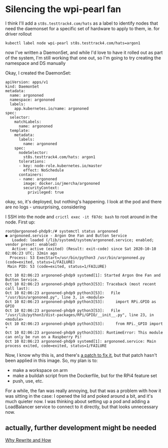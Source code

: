 # Silencing the wpi-pearl fan

I think I'll add a `st8s.testtrack4.com/hats` as a label to identify nodes that need the daemonset for a specific set of hardware to apply to them, ie. for driver rollout

`kubectl label node wpi-pearl st8s.testtrack4.com/hats=argon1`

now I've written a DaemonSet, and while I'd love to have it rolled out as part of the system, I'm still working that one out, so I'm going to try creating the namespace and DS manually

Okay, I created the DaemonSet:

```
apiVersion: apps/v1
kind: DaemonSet
metadata:
  name: argononed
  namespace: argononed
  labels:
    app.kubernetes.io/name: argononed
spec:
  selector:
    matchLabels:
      name: argononed
  template:
    metadata:
      labels:
        name: argononed
    spec:
      nodeSelector:
        st8s.testtrack4.com/hats: argon1
      tolerations:
      - key: node-role.kubernetes.io/master
        effect: NoSchedule
      containers:
      - name: argononed
        image: docker.io/jmercha/argononed
        securityContext:
          privileged: true
```

okay, so, it's deployed, but nothing's happening. I look at the pod and there are no logs - unsurprising, considering

I SSH into the node and `crictl exec -it f87dc bash` to root around in the node. First up:

```
root@argononed-phdp9:/# systemctl status argononed
● argononed.service - Argon One Fan and Button Service
   Loaded: loaded (/lib/systemd/system/argononed.service; enabled; vendor preset: enabled)
   Active: active (exited) (Result: exit-code) since Sat 2020-10-10 02:06:23 UTC; 32min ago
  Process: 53 ExecStart=/usr/bin/python3 /usr/bin/argononed.py (code=exited, status=1/FAILURE)
 Main PID: 53 (code=exited, status=1/FAILURE)

Oct 10 02:06:23 argononed-phdp9 systemd[1]: Started Argon One Fan and Button Service.
Oct 10 02:06:23 argononed-phdp9 python3[53]: Traceback (most recent call last):
Oct 10 02:06:23 argononed-phdp9 python3[53]:   File "/usr/bin/argononed.py", line 3, in <module>
Oct 10 02:06:23 argononed-phdp9 python3[53]:     import RPi.GPIO as GPIO
Oct 10 02:06:23 argononed-phdp9 python3[53]:   File "/usr/lib/python3/dist-packages/RPi/GPIO/__init__.py", line 23, in <module>
Oct 10 02:06:23 argononed-phdp9 python3[53]:     from RPi._GPIO import *
Oct 10 02:06:23 argononed-phdp9 python3[53]: RuntimeError: This module can only be run on a Raspberry Pi!
Oct 10 02:06:23 argononed-phdp9 systemd[1]: argononed.service: Main process exited, code=exited, status=1/FAILURE
```

Now, I know why this is, and there's [a patch to fix it](https://github.com/kounch/argonone/tree/feature/RaspberryPi4), but that patch hasn't been applied in this image. So, my plan is to:

- make a workspace on arm
- make a buildah script from the Dockerfile, but for the RPi4 feature set
- push, use, etc.

For a while, the fan was really annoying, but that was a problem with how it was sitting in the case: I opened the lid and poked around a bit, and it's much quieter now. I was thinking about setting up a pod and adding a LoadBalancer service to connect to it directly, but that looks unnecessary now.

## actually, further development might be needed

[Why Rewrite and How](hn0wg-nmmyk-gda0a-5thr1-scrvd)
